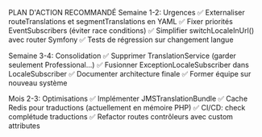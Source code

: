 PLAN D'ACTION RECOMMANDÉ
Semaine 1-2: Urgences
✅ Externaliser routeTranslations et segmentTranslations en YAML
✅ Fixer priorités EventSubscribers (éviter race conditions)
✅ Simplifier switchLocaleInUrl() avec router Symfony
✅ Tests de régression sur changement langue


Semaine 3-4: Consolidation
✅ Supprimer TranslationService (garder seulement Professional...)
✅ Fusionner ExceptionLocaleSubscriber dans LocaleSubscriber
✅ Documenter architecture finale
✅ Former équipe sur nouveau système


Mois 2-3: Optimisations
✅ Implémenter JMSTranslationBundle
✅ Cache Redis pour traductions (actuellement en mémoire PHP)
✅ CI/CD: check complétude traductions
✅ Refactor routes contrôleurs avec custom attributes